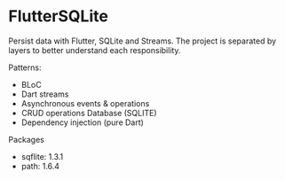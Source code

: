 # FlutterSQLite
Persist data with Flutter, SQLite and Streams.
The project is separated by layers to better understand each responsibility.

Patterns:
  - BLoC
  - Dart streams
  - Asynchronous events & operations
  - CRUD operations Database (SQLITE)
  - Dependency injection (pure Dart)


Packages
  - sqflite: 1.3.1
  - path: 1.6.4
